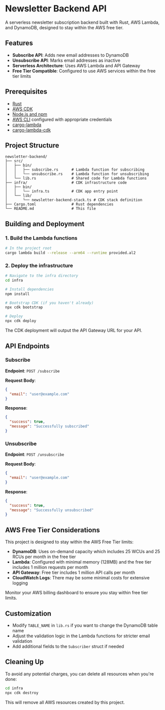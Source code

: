 # Newsletter Backend API

A serverless newsletter subscription backend built with Rust, AWS Lambda, and DynamoDB, designed to stay within the AWS free tier.

## Features

- **Subscribe API**: Adds new email addresses to DynamoDB
- **Unsubscribe API**: Marks email addresses as inactive
- **Serverless Architecture**: Uses AWS Lambda and API Gateway
- **Free Tier Compatible**: Configured to use AWS services within the free tier limits

## Prerequisites

- [Rust](https://www.rust-lang.org/tools/install)
- [AWS CDK](https://docs.aws.amazon.com/cdk/latest/guide/getting_started.html)
- [Node.js and npm](https://nodejs.org/)
- [AWS CLI](https://aws.amazon.com/cli/) configured with appropriate credentials
- [cargo-lambda](https://github.com/cargo-lambda/cargo-lambda)
- [cargo-lambda-cdk](https://github.com/cargo-lambda/cargo-lambda-cdk)

## Project Structure

```
newsletter-backend/
├── src/
│   ├── bin/
│   │   ├── subscribe.rs      # Lambda function for subscribing
│   │   └── unsubscribe.rs    # Lambda function for unsubscribing
│   └── lib.rs                # Shared code for Lambda functions
├── infra/                    # CDK infrastructure code
│   ├── bin/
│   │   └── infra.ts          # CDK app entry point
│   └── lib/
│       └── newsletter-backend-stack.ts # CDK stack definition
├── Cargo.toml                # Rust dependencies
└── README.md                 # This file
```

## Building and Deployment

### 1. Build the Lambda functions

```bash
# In the project root
cargo lambda build --release --arm64 --runtime provided.al2
```

### 2. Deploy the infrastructure

```bash
# Navigate to the infra directory
cd infra

# Install dependencies
npm install

# Bootstrap CDK (if you haven't already)
npx cdk bootstrap

# Deploy
npx cdk deploy
```

The CDK deployment will output the API Gateway URL for your API.

## API Endpoints

### Subscribe

**Endpoint**: `POST /subscribe`

**Request Body**:
```json
{
  "email": "user@example.com"
}
```

**Response**:
```json
{
  "success": true,
  "message": "Successfully subscribed"
}
```

### Unsubscribe

**Endpoint**: `POST /unsubscribe`

**Request Body**:
```json
{
  "email": "user@example.com"
}
```

**Response**:
```json
{
  "success": true,
  "message": "Successfully unsubscribed"
}
```

## AWS Free Tier Considerations

This project is designed to stay within the AWS Free Tier limits:

- **DynamoDB**: Uses on-demand capacity which includes 25 WCUs and 25 RCUs per month in the free tier
- **Lambda**: Configured with minimal memory (128MB) and the free tier includes 1 million requests per month
- **API Gateway**: Free tier includes 1 million API calls per month
- **CloudWatch Logs**: There may be some minimal costs for extensive logging

Monitor your AWS billing dashboard to ensure you stay within free tier limits.

## Customization

- Modify `TABLE_NAME` in `lib.rs` if you want to change the DynamoDB table name
- Adjust the validation logic in the Lambda functions for stricter email validation
- Add additional fields to the `Subscriber` struct if needed

## Cleaning Up

To avoid any potential charges, you can delete all resources when you're done:

```bash
cd infra
npx cdk destroy
```

This will remove all AWS resources created by this project.
